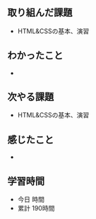 ## 取り組んだ課題
- HTML&CSSの基本、演習
## わかったこと
- 
## 次やる課題
- HTML&CSSの基本、演習
## 感じたこと
- 
## 学習時間
- 今日 時間
- 累計 190時間
